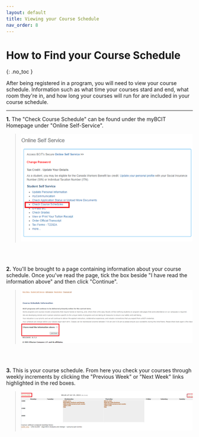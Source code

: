```yaml
---
layout: default
title: Viewing your Course Schedule
nav_order: 8
---
```


# How to Find your Course Schedule
{: .no_toc }

After being registered in a program, you will need to view your course schedule. Information such as what time your courses stard and end, what room they're in, and how long your courses will run for are included in your course schedule. 


---

**1.** The "Check Course Schedule" can be found under the myBCIT Homepage under "Online Self-Service".

>![Screenshot 1 of View Course Schedule](https://github.com/Kid-W/Will-Test-Docs/blob/gh-pages/docs/images/view_course_schedule/1_view_course_schedule.png?raw=true "The image showing which menu item to click to find your course schedule.")
<br>

<br>

**2.** You'll be brought to a page containing information about your course schedule. Once you've read the page, tick the box beside "I have read the information above" and then click "Continue".

>![Screenshot 2 of View Course Schedule](https://github.com/Kid-W/Will-Test-Docs/blob/gh-pages/docs/images/view_course_schedule/2_view_course_schedule.png?raw=true "The page containing information about your course schedule.")
<br>

<br>

**3.** This is your course schedule. From here you check your courses through weekly increments by clicking the "Previous Week" or "Next Week" links highlighted in the red boxes.

>![Screenshot 3 of View Course Schedule](https://github.com/Kid-W/Will-Test-Docs/blob/gh-pages/docs/images/view_course_schedule/3_view_course_schedule.png?raw=true "The page containing information about your course schedule.")



